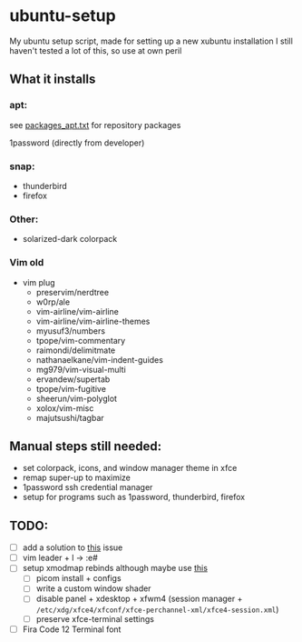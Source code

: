 # ubuntu-setup
My ubuntu setup script, made for setting up a new xubuntu installation
I still haven't tested a lot of this, so use at own peril

## What it installs
### apt:
see [packages_apt.txt](./packages_apt.txt) for repository packages

1password (directly from developer)

### snap:
* thunderbird
* firefox

### Other:
* solarized-dark colorpack

### Vim old
* vim plug 
  * preservim/nerdtree
  * w0rp/ale
  * vim-airline/vim-airline
  * vim-airline/vim-airline-themes
  * myusuf3/numbers
  * tpope/vim-commentary
  * raimondi/delimitmate
  * nathanaelkane/vim-indent-guides
  * mg979/vim-visual-multi
  * ervandew/supertab
  * tpope/vim-fugitive
  * sheerun/vim-polyglot
  * xolox/vim-misc
  * majutsushi/tagbar

## Manual steps still needed:
- set colorpack, icons, and window manager theme in xfce
- remap super-up to maximize
- 1password ssh credential manager
- setup for programs such as 1password, thunderbird, firefox

## TODO:
 * [ ] add a solution to [this](https://github.com/snapcrafters/discord/issues/23) issue
 * [ ] vim leader + l -> :e#
 * [ ] setup xmodmap rebinds although maybe use [this](https://wiki.archlinux.org/title/Map_scancodes_to_keycodes)
    * [ ] picom install + configs
    * [ ] write a custom window shader
    * [ ] disable panel + xdesktop + xfwm4 (session manager + `/etc/xdg/xfce4/xfconf/xfce-perchannel-xml/xfce4-session.xml`)
    * [ ] preserve xfce-terminal settings
 * [ ] Fira Code 12 Terminal font
